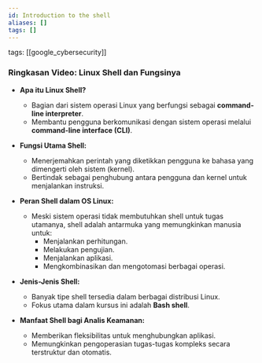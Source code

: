 ```yaml
---
id: Introduction to the shell
aliases: []
tags: []
---
```


tags: [[google_cybersecurity]]

### Ringkasan Video: **Linux Shell dan Fungsinya**

- **Apa itu Linux Shell?**

  - Bagian dari sistem operasi Linux yang berfungsi sebagai **command-line interpreter**.
  - Membantu pengguna berkomunikasi dengan sistem operasi melalui **command-line interface (CLI)**.

- **Fungsi Utama Shell:**

  - Menerjemahkan perintah yang diketikkan pengguna ke bahasa yang dimengerti oleh sistem (kernel).
  - Bertindak sebagai penghubung antara pengguna dan kernel untuk menjalankan instruksi.

- **Peran Shell dalam OS Linux:**

  - Meski sistem operasi tidak membutuhkan shell untuk tugas utamanya, shell adalah antarmuka yang memungkinkan manusia untuk:
    - Menjalankan perhitungan.
    - Melakukan pengujian.
    - Menjalankan aplikasi.
    - Mengkombinasikan dan mengotomasi berbagai operasi.

- **Jenis-Jenis Shell:**

  - Banyak tipe shell tersedia dalam berbagai distribusi Linux.
  - Fokus utama dalam kursus ini adalah **Bash shell**.

- **Manfaat Shell bagi Analis Keamanan:**
  - Memberikan fleksibilitas untuk menghubungkan aplikasi.
  - Memungkinkan pengoperasian tugas-tugas kompleks secara terstruktur dan otomatis.
